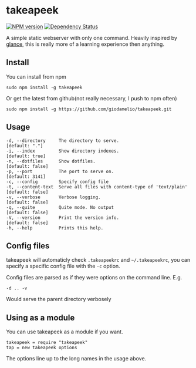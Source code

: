 takeapeek
=========
[![NPM version](https://badge.fury.io/js/takeapeek.png)](http://badge.fury.io/js/takeapeek) [![Dependency Status](https://gemnasium.com/giodamelio/takeapeek.png)](https://gemnasium.com/giodamelio/takeapeek)

A simple static webserver with only one command. Heavily inspired by [glance](https://github.com/jarofghosts/glance), this is really more of a learning experience then anything.

Install
-------

You can install from npm

    sudo npm install -g takeapeek

Or get the latest from github(not really necessary, I push to npm often)

    sudo npm install -g https://github.com/giodamelio/takeapeek.git

Usage
-----

    -d, --directory     The directory to serve.                            [default: "."]
    -i, --index         Show directory indexes.                            [default: true]
    -n, --dotfiles      Show dotfiles.                                     [default: false]
    -p, --port          The port to serve on.                              [default: 3141]
    -c, --config        Specify config file                              
    -t, --content-text  Serve all files with content-type of 'text/plain'  [default: false]
    -v, --verbose       Verbose logging.                                   [default: false]
    -q, --quite         Quite mode. No output                              [default: false]
    -V, --version       Print the version info.                            [default: false]
    -h, --help          Prints this help.

Config files
------------

takeapeek will automaticly check `.takeapeekrc` and `~/.takeapeekrc`, you can specify a specific config file with the `-c` option.

Config files are parsed as if they were options on the command line. E.g.

    -d .. -v

Would serve the parent directory verbosely

Using as a module
-----------------

You can use takeapeek as a module if you want.

    takeapeek = require "takeapeek"
    tap = new takeapeek options 

The options line up to the long names in the usage above.